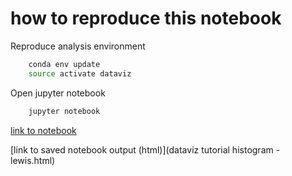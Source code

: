 # how to reproduce this notebook

Reproduce analysis environment

```bash
    conda env update
    source activate dataviz
```

Open jupyter notebook

```bash
    jupyter notebook
```
 
[link to notebook](dataviz%20tutorial%20histogram%20-%20lewis.ipynb)

[link to saved notebook output (html)](dataviz tutorial histogram - lewis.html)